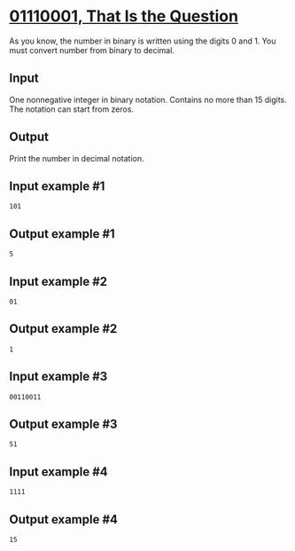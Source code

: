 # [01110001, That Is the Question](https://www.e-olymp.com/en/problems/3254)
As you know, the number in binary is written using the digits 0 and 1. You must convert number from binary to decimal.

## Input
One nonnegative integer in binary notation. Contains no more than 15 digits. The notation can start from zeros.

## Output
Print the number in decimal notation.

## Input example #1
```
101
```

## Output example #1
```
5
```

## Input example #2
```
01
```

## Output example #2
```
1
```

## Input example #3
```
00110011
```

## Output example #3
```
51
```

## Input example #4
```
1111
```

## Output example #4
```
15
```
